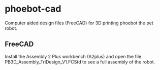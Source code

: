 # phoebot-cad
Computer aided design files (FreeCAD) for 3D printing phoebot the pet robot.

## FreeCAD
Install the Assembly 2 Plus workbench (A2plus) and open the file PB3D_Assembly_TriDesign_V1.FCStd to see a full assembly of the robot.
